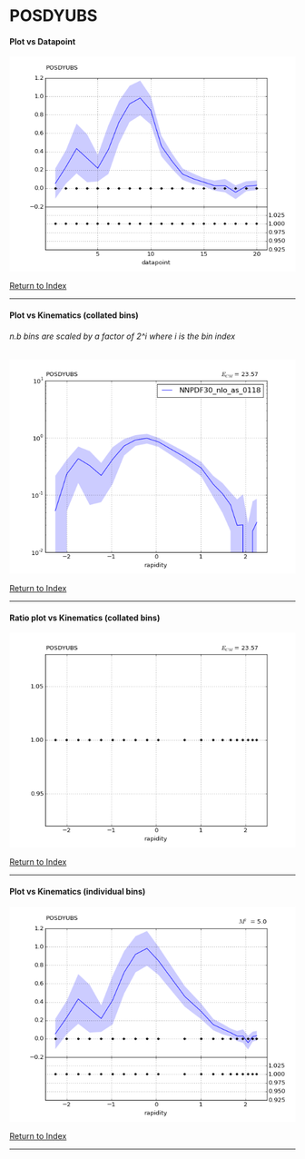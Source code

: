 POSDYUBS
========
#### Plot vs Datapoint 
[![POSDYUBS datapoints](POSDYUBS.png)](POSDYUBS.pdf) 

[Return to Index](../index.html)

------------- 
#### Plot vs Kinematics (collated bins) 
###### n.b bins are scaled by a factor of 2^i where i is the bin index  
[![POSDYUBS_0](POSDYUBS_0.png)](POSDYUBS_0.pdf)
      
[Return to Index](../index.html)

------------- 
#### Ratio plot vs Kinematics (collated bins) 
[![POSDYUBS_0](POSDYUBS_0_R.png)](POSDYUBS_0_R.pdf)
      
[Return to Index](../index.html)

------------- 
#### Plot vs Kinematics (individual bins) 
[![POSDYUBS_0_0](POSDYUBS_0_0.png)](POSDYUBS_0_0.pdf)
      
[Return to Index](../index.html)

------------- 
